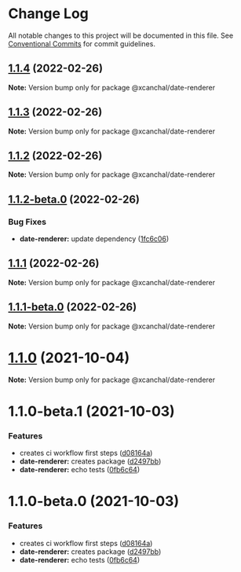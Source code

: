 # Change Log

All notable changes to this project will be documented in this file.
See [Conventional Commits](https://conventionalcommits.org) for commit guidelines.

## [1.1.4](https://github.com/xcanchal/monorepo/compare/@xcanchal/date-renderer@1.1.2-beta.0...@xcanchal/date-renderer@1.1.4) (2022-02-26)

**Note:** Version bump only for package @xcanchal/date-renderer





## [1.1.3](https://github.com/xcanchal/monorepo/compare/@xcanchal/date-renderer@1.1.2-beta.0...@xcanchal/date-renderer@1.1.3) (2022-02-26)

**Note:** Version bump only for package @xcanchal/date-renderer





## [1.1.2](https://github.com/xcanchal/monorepo/compare/@xcanchal/date-renderer@1.1.2-beta.0...@xcanchal/date-renderer@1.1.2) (2022-02-26)

**Note:** Version bump only for package @xcanchal/date-renderer





## [1.1.2-beta.0](https://github.com/xcanchal/monorepo/compare/@xcanchal/date-renderer@1.1.1...@xcanchal/date-renderer@1.1.2-beta.0) (2022-02-26)


### Bug Fixes

* **date-renderer:** update dependency ([1fc6c06](https://github.com/xcanchal/monorepo/commit/1fc6c067bdeb2b16ee55ede6e906dc54a88c491e))





## [1.1.1](https://github.com/xcanchal/monorepo/compare/@xcanchal/date-renderer@1.1.1-beta.0...@xcanchal/date-renderer@1.1.1) (2022-02-26)

**Note:** Version bump only for package @xcanchal/date-renderer





## [1.1.1-beta.0](https://github.com/xcanchal/monorepo/compare/@xcanchal/date-renderer@1.1.0...@xcanchal/date-renderer@1.1.1-beta.0) (2022-02-26)

**Note:** Version bump only for package @xcanchal/date-renderer





# [1.1.0](https://github.com/xcanchal/monorepo/compare/@xcanchal/date-renderer@1.1.0-beta.1...@xcanchal/date-renderer@1.1.0) (2021-10-04)

**Note:** Version bump only for package @xcanchal/date-renderer





# 1.1.0-beta.1 (2021-10-03)


### Features

* creates ci workflow first steps ([d08164a](https://github.com/xcanchal/monorepo/commit/d08164ab780539ec321414fda2deeddc212b3aaa))
* **date-renderer:** creates package ([d2497bb](https://github.com/xcanchal/monorepo/commit/d2497bbb357d41b0f4ed81e9a5f1af45b38e5fce))
* **date-renderer:** echo tests ([0fb6c64](https://github.com/xcanchal/monorepo/commit/0fb6c6402c8b88bf162f64931ed735c874390db6))





# 1.1.0-beta.0 (2021-10-03)


### Features

* creates ci workflow first steps ([d08164a](https://github.com/xcanchal/monorepo/commit/d08164ab780539ec321414fda2deeddc212b3aaa))
* **date-renderer:** creates package ([d2497bb](https://github.com/xcanchal/monorepo/commit/d2497bbb357d41b0f4ed81e9a5f1af45b38e5fce))
* **date-renderer:** echo tests ([0fb6c64](https://github.com/xcanchal/monorepo/commit/0fb6c6402c8b88bf162f64931ed735c874390db6))
